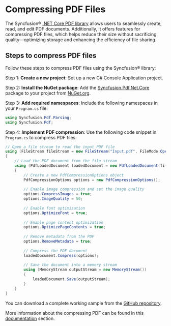 # Compressing PDF Files

The Syncfusion&reg; [.NET Core PDF library](https://www.syncfusion.com/document-processing/pdf-framework/net-core/pdf-library) allows users to seamlessly create, read, and edit PDF documents. Additionally, it offers features for compressing PDF files, which helps reduce their size without sacrificing quality—optimizing storage and enhancing the efficiency of file sharing.

## Steps to compress PDF files

Follow these steps to compress PDF files using the Syncfusion&reg; library:

Step 1: **Create a new project**: Set up a new C# Console Application project.

Step 2: **Install the NuGet package**: Add the [Syncfusion.Pdf.Net.Core](https://www.nuget.org/packages/Syncfusion.Pdf.Net.Core/) package to your project from [NuGet.org](https://www.nuget.org/).

Step 3: **Add required namespaces**: Include the following namespaces in your `Program.cs` file:

   ```csharp
   using Syncfusion.Pdf.Parsing;
   using Syncfusion.Pdf;
   ```

Step 4: **Implement PDF compression**: Use the following code snippet in `Program.cs` to compress PDF files:

   ```csharp
   // Open a file stream to read the input PDF file
   using (FileStream fileStream = new FileStream("Input.pdf", FileMode.Open, FileAccess.Read))
   {
       // Load the PDF document from the file stream
       using (PdfLoadedDocument loadedDocument = new PdfLoadedDocument(fileStream))
       {
           // Create a new PdfCompressionOptions object
           PdfCompressionOptions options = new PdfCompressionOptions();
           
           // Enable image compression and set the image quality
           options.CompressImages = true;
           options.ImageQuality = 50;
           
           // Enable font optimization
           options.OptimizeFont = true;
           
           // Enable page content optimization
           options.OptimizePageContents = true;
           
           // Remove metadata from the PDF
           options.RemoveMetadata = true;
           
           // Compress the PDF document
           loadedDocument.Compress(options);
           
           // Save the document into a memory stream
           using (MemoryStream outputStream = new MemoryStream())
           {
               loadedDocument.Save(outputStream);
           }
       }
   }
   ```

You can download a complete working sample from the [GitHub repository](https://github.com/SyncfusionExamples/PDF-Examples/tree/master/Compression/Compress-the-existing-PDF-document).

More information about the compressing PDF can be found in this [documentation](https://help.syncfusion.com/document-processing/pdf/pdf-library/net/working-with-compression) section.